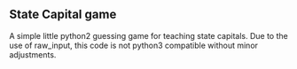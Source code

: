 State Capital game
------------------

A simple little python2 guessing game for teaching state capitals. Due to the use of raw_input, this code is not python3 compatible without minor adjustments.
